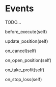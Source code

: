 # Events

TODO...

before_execute(self)

update_position(self) 

on_cancel(self)

on_open_position(self)

on_take_profit(self)

on_stop_loss(self)
